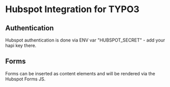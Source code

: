 # Hubspot Integration for TYPO3

## Authentication

Hubspot authentication is done via ENV var "HUBSPOT_SECRET" - add your hapi key there.

## Forms

Forms can be inserted as content elements and will be rendered via the Hubspot Forms JS.
